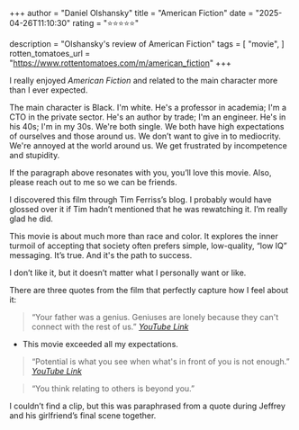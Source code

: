 +++
author = "Daniel Olshansky"
title = "American Fiction"
date = "2025-04-26T11:10:30"
rating = "⭐⭐⭐⭐⭐"

description = "Olshansky's review of American Fiction"
tags = [
    "movie",
]
rotten_tomatoes_url = "https://www.rottentomatoes.com/m/american_fiction"
+++

I really enjoyed _American Fiction_ and related to the main character more than I ever expected.

The main character is Black. I'm white. He's a professor in academia; I'm a CTO in the private sector.
He's an author by trade; I'm an engineer. He's in his 40s; I'm in my 30s.
We're both single. We both have high expectations of ourselves and those around us. We don’t want to give in to mediocrity.
We're annoyed at the world around us. We get frustrated by incompetence and stupidity.

If the paragraph above resonates with you, you’ll love this movie. Also, please reach out to me so we can be friends.

I discovered this film through Tim Ferriss’s blog. I probably would have glossed over it if Tim hadn’t mentioned that he was rewatching it. I’m really glad he did.

This movie is about much more than race and color. It explores the inner turmoil of accepting that society often prefers simple, low-quality, “low IQ” messaging.
It’s true. And it's the path to success.

I don’t like it, but it doesn’t matter what I personally want or like.

There are three quotes from the film that perfectly capture how I feel about it:

> “Your father was a genius. Geniuses are lonely because they can't connect with the rest of us.”
> _[YouTube Link](https://www.youtube.com/watch?v=eiAh2X8uGtE)_

- This movie exceeded all my expectations.

> “Potential is what you see when what's in front of you is not enough.”
> _[YouTube Link](https://www.youtube.com/watch?v=a7RECilptM0)_

> “You think relating to others is beyond you.”

I couldn’t find a clip, but this was paraphrased from a quote during Jeffrey and his girlfriend’s final scene together.
